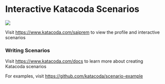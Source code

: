 # Interactive Katacoda Scenarios

[![](http://shields.katacoda.com/katacoda/saiprem/count.svg)](https://www.katacoda.com/saiprem "Get your profile on Katacoda.com")

Visit https://www.katacoda.com/saiprem to view the profile and interactive scenarios

### Writing Scenarios
Visit https://www.katacoda.com/docs to learn more about creating Katacoda scenarios

For examples, visit https://github.com/katacoda/scenario-example
